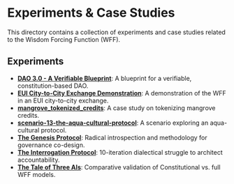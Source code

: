 # Experiments & Case Studies

This directory contains a collection of experiments and case studies related to the Wisdom Forcing Function (WFF).

## Experiments

* **[DAO 3.0 - A Verifiable Blueprint](./DAO%203.0%20-%20A%20Verifiable%20Blueprint)**: A blueprint for a verifiable, constitution-based DAO.
* **[EUI City-to-City Exchange Demonstration](./EUI%20City-to-City%20Exchange%20Demonstration)**: A demonstration of the WFF in an EUI city-to-city exchange.
* **[mangrove_tokenized_credits](./mangrove_tokenized_credits)**: A case study on tokenizing mangrove credits.
* **[scenario-13-the-aqua-cultural-protocol](./scenario-13-the-aqua-cultural-protocol)**: A scenario exploring an aqua-cultural protocol.
* **[The Genesis Protocol](./The%20Genesis%20Protocol)**: Radical introspection and methodology for governance co-design.
* **[The Interrogation Protocol](./The%20Interrogation%20Protocol)**: 10-iteration dialectical struggle to architect accountability.
* **[The Tale of Three AIs](./The%20Tale%20of%20Three%20AIs)**: Comparative validation of Constitutional vs. full WFF models.
